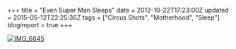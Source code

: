 +++
title = "Even Super Man Sleeps"
date = 2012-10-22T17:23:00Z
updated = 2015-05-12T22:25:36Z
tags = ["Circus Shots", "Motherhood", "Sleep"]
blogimport = true 
+++

[![IMG_6845](https://latc.s3.amazonaws.com/wp-content/uploads/2012/10/IMG_6845.jpg "IMG_6845")](https://latc.s3.amazonaws.com/wp-content/uploads/2012/10/IMG_6845.jpg)
